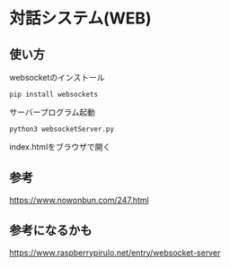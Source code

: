 # 対話システム(WEB)
## 使い方
websocketのインストール
```
pip install websockets
```
サーバープログラム起動
```
python3 websocketServer.py
```
index.htmlをブラウザで開く
## 参考
https://www.nowonbun.com/247.html
## 参考になるかも
https://www.raspberrypirulo.net/entry/websocket-server
